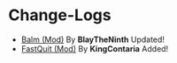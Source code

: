 # Change-Logs 
- [Balm (Mod)](https://modrinth.com/mod/balm) By **BlayTheNinth** Updated!
- [FastQuit (Mod)](https://modrinth.com/mod/fastquit) By **KingContaria** Added!
